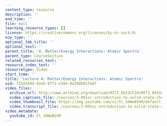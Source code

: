 ```yaml
---
content_type: resource
description: ''
end_time: ''
file: null
learning_resource_types: []
license: https://creativecommons.org/licenses/by-nc-sa/4.0/
ocw_type: ''
optional_tab_title: ''
optional_text: ''
parent_title: '4. Matter/Energy Interactions: Atomic Spectra'
parent_type: CourseSection
related_resources_text: ''
resource_index_text: ''
resourcetype: Video
start_time: ''
title: 'Lecture 4: Matter/Energy Interactions: Atomic Spectra'
uid: f254169d-92e6-97f2-e384-0a380b91fe87
video_files:
  archive_url: http://www.archive.org/download/MIT3_091SCF10/MIT3_091SCF10lec04_300k.mp4
  video_captions_file: /courses/3-091sc-introduction-to-solid-state-chemistry-fall-2010/468aa4836f475cc3b92c4a98d8f3fcfc_5l_S8WwBVnM.vtt
  video_thumbnail_file: https://img.youtube.com/vi/5l_S8WwBVnM/default.jpg
  video_transcript_file: /courses/3-091sc-introduction-to-solid-state-chemistry-fall-2010/dba3f40310f1d01364f818278714dd69_5l_S8WwBVnM.pdf
video_metadata:
  youtube_id: 5l_S8WwBVnM
---
```

